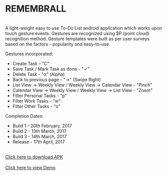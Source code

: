 # REMEMBRALL<br/>

<br/>A light-weight easy to use To-Do List android application which works upon touch gesture events. Gestures are recognized using $P (point cloud) recognition method. Gesture templates were built as per user surveys based on the factors - popularity and easy-to-use.

Gestures incorporated:<br/>
<ul>
<li>Create Task - "C"</li>
<li>Save Task / Mark Task as done - "✓"</li>
<li>Delete Task - "α" (Alpha)</li>
<li>Back to previous page - "→" (Swipe Right)</li>
<li>List View -> Weekly View / Weekly View -> Calendar View - "Pinch"</li>
<li>Calendar View -> Weekly View / Weekly View -> List View - "Zoom"</li>
<li>Filter Personal Tasks - "p"</li>
<li>Filter Work Tasks - "w"</li>
<li>Filter Other Tasks - "o"</li>
</ul>

Completion Dates:<br/>
<ul>
<li>Build 1 - 20th February, 2017</li>
<li>Build 2 - 13th March, 2017</li>
<li>Build 3 - 14th March, 2017</li>
<li>Release - 17th April, 2017</li>
</ul>

<br/>
<a href="https://github.com/karthiknara99/Natural-User-Interaction/tree/master/APK" target="_blank">Click here to download APK</a>
<br/><br/>
<a href="https://www.youtube.com/watch?v=I39kpPnJNS8" target="_blank">Click here to view Demo</a>
